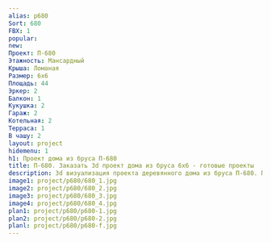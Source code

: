 ```yaml
---
alias: p680
Sort: 680
FBX: 1
popular: 
new: 
Проект: П-680
Этажность: Мансардный
Крыша: Ломаная
Размер: 6х6
Площадь: 44
Эркер: 2
Балкон: 1
Кукушка: 2
Гараж: 2
Котельная: 2
Терраса: 1
В чашу: 2
layout: project
hidemenu: 1
h1: Проект дома из бруса П-680
title: П-680. Заказать 3d проект дома из бруса 6х6 - готовые проекты
description: 3d визуализация проекта деревянного дома из бруса П-680. Площадь 44 м2, размер 6х6. Вы можете внести любые изменения в проект.
image1: project/p680/680_1.jpg
image2: project/p680/680_2.jpg
image3: project/p680/680_3.jpg
image4: project/p680/680_4.jpg
plan1: project/p680/p680-1.jpg
plan2: project/p680/p680-2.jpg
planl: project/p680/p680-f.jpg
---
```

